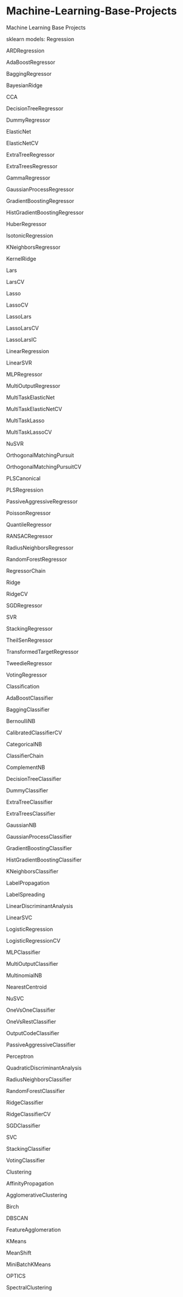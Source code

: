 # Machine-Learning-Base-Projects
Machine Learning Base Projects



sklearn models:
Regression

ARDRegression

AdaBoostRegressor

BaggingRegressor

BayesianRidge

CCA

DecisionTreeRegressor

DummyRegressor

ElasticNet

ElasticNetCV

ExtraTreeRegressor

ExtraTreesRegressor

GammaRegressor

GaussianProcessRegressor

GradientBoostingRegressor

HistGradientBoostingRegressor

HuberRegressor

IsotonicRegression

KNeighborsRegressor

KernelRidge

Lars

LarsCV

Lasso

LassoCV

LassoLars

LassoLarsCV

LassoLarsIC

LinearRegression

LinearSVR

MLPRegressor

MultiOutputRegressor

MultiTaskElasticNet

MultiTaskElasticNetCV

MultiTaskLasso

MultiTaskLassoCV

NuSVR

OrthogonalMatchingPursuit

OrthogonalMatchingPursuitCV

PLSCanonical

PLSRegression

PassiveAggressiveRegressor

PoissonRegressor

QuantileRegressor

RANSACRegressor

RadiusNeighborsRegressor

RandomForestRegressor

RegressorChain

Ridge

RidgeCV

SGDRegressor

SVR

StackingRegressor

TheilSenRegressor

TransformedTargetRegressor

TweedieRegressor

VotingRegressor



Classification

AdaBoostClassifier

BaggingClassifier

BernoulliNB

CalibratedClassifierCV

CategoricalNB

ClassifierChain

ComplementNB

DecisionTreeClassifier

DummyClassifier

ExtraTreeClassifier

ExtraTreesClassifier

GaussianNB

GaussianProcessClassifier

GradientBoostingClassifier

HistGradientBoostingClassifier

KNeighborsClassifier

LabelPropagation

LabelSpreading

LinearDiscriminantAnalysis

LinearSVC

LogisticRegression

LogisticRegressionCV

MLPClassifier

MultiOutputClassifier

MultinomialNB

NearestCentroid

NuSVC

OneVsOneClassifier

OneVsRestClassifier

OutputCodeClassifier

PassiveAggressiveClassifier

Perceptron

QuadraticDiscriminantAnalysis

RadiusNeighborsClassifier

RandomForestClassifier

RidgeClassifier

RidgeClassifierCV

SGDClassifier

SVC

StackingClassifier

VotingClassifier


Clustering

AffinityPropagation

AgglomerativeClustering

Birch

DBSCAN

FeatureAgglomeration

KMeans

MeanShift

MiniBatchKMeans

OPTICS

SpectralClustering
